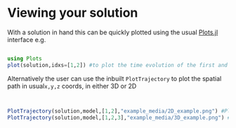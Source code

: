# Viewing your solution

With a solution in hand this can be quickly plotted using the usual [Plots.jl](https://docs.juliaplots.org/stable/) interface e.g.

```julia

using Plots
plot(solution,idxs=[1,2]) #to plot the time evolution of the first and second variables, in this case t and r 
```

Alternatively the user can use the inbuilt `PlotTrajectory` to plot the spatial path in usual`x,y,z` coords, in either 3D or 2D 

```julia


PlotTrajectory(solution,model,[1,2],"example_media/2D_example.png") #Plot a 2D example
PlotTrajectory(solution,model,[1,2,3],"example_media/3D_example.png") #Plot a 3D example


```